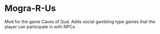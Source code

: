 # Mogra-R-Us
 Mod for the game Caves of Qud. Adds social gambling type games that the player can participate in with NPCs.
